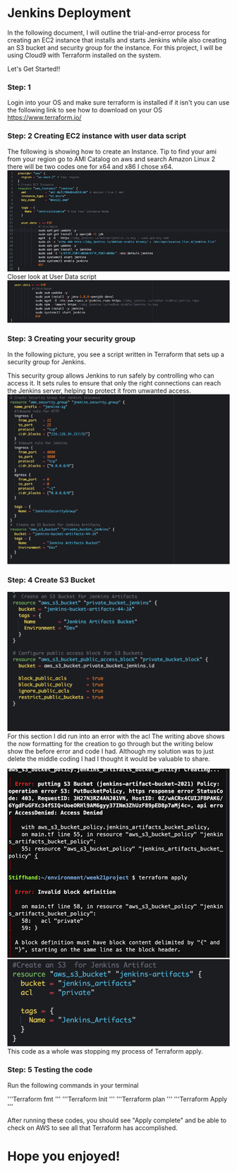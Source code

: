 # Jenkins Deployment

In the following document, I will outline the trial-and-error process for creating an EC2 instance that installs and starts Jenkins while also creating an S3 bucket and security group for the instance. For this project, I will be using Cloud9 with Terraform installed on the system.

Let's Get Started!!

### Step: 1 
Login into your OS and make sure terraform is installed if it isn't you can use the following link to see how to download on your OS https://www.terraform.io/

### Step: 2 Creating EC2 instance with user data script

The following is showing how to create an Instance. Tip to find your ami from your region go to AMI Catalog on aws and search Amazon Linux 2 there will be two codes one for x64 and x86 I chose x64.
![EC2 data script](images/image.png)
Closer look at User Data script
![Data Script](images/image-1.png)

### Step: 3 Creating your security group

In the following picture, you see a script written in Terraform that sets up a security group for Jenkins.

This security group allows Jenkins to run safely by controlling who can access it. It sets rules to ensure that only the right connections can reach the Jenkins server, helping to protect it from unwanted access.
![Secruity Group Script](images/image-2.png)

### Step: 4 Create S3 Bucket

![S3 Bucket Script](images/image-3.png)
For this section I did run into an error with the acl The writing above shows the now formatting for the creation to go through but the writing below show the before error and code I had. Although my solution was to just delete the middle coding I had I thought it would be valuable to share.

![error message](images/image-4.png)
![Solution to fix error](images/image-5.png)
This code as a whole was stopping my process of Terraform apply.

### Step: 5 Testing the code

Run the following commands in your terminal 

'''Terraform fmt '''
'''Terraform Init '''
'''Terraform plan '''
'''Terraform Apply '''

After running these codes, you should see "Apply complete" and be able to check on AWS to see all that Terraform has accomplished.

# Hope you enjoyed!
